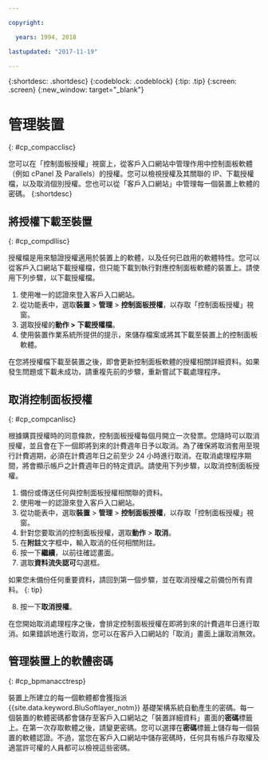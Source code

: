 ```yaml
---

copyright:

  years: 1994, 2018

lastupdated: "2017-11-19"

---
```


{:shortdesc: .shortdesc}
{:codeblock: .codeblock}
{:tip: .tip}
{:screen: .screen}
{:new_window: target="_blank"}

# 管理裝置
{: #cp_compacclisc}

您可以在「控制面板授權」視窗上，從客戶入口網站中管理作用中控制面板軟體（例如 cPanel 及 Parallels）的授權。您可以檢視授權及其關聯的 IP、下載授權檔，以及取消個別授權。您也可以從「客戶入口網站」中管理每一個裝置上軟體的密碼。
{:shortdesc}


## 將授權下載至裝置
{: #cp_compdllisc}

授權檔是用來驗證授權適用於裝置上的軟體，以及任何已啟用的軟體特性。您可以從客戶入口網站下載授權檔，但只能下載到執行對應控制面板軟體的裝置上。請使用下列步驟，以下載授權檔。

1. 使用唯一的認證來登入客戶入口網站。
2. 從功能表中，選取**裝置** > **管理** > **控制面板授權**，以存取「控制面板授權」視窗。
3. 選取授權的**動作 > 下載授權檔**。
4. 使用裝置作業系統所提供的提示，來儲存檔案或將其下載至裝置上的控制面板軟體。

在您將授權檔下載至裝置之後，即會更新控制面板軟體的授權相關詳細資料。如果發生問題或下載未成功，請重複先前的步驟，重新嘗試下載處理程序。

## 取消控制面板授權
{: #cp_compcanlisc}

根據購買授權時的同意條款，控制面板授權每個月開立一次發票。您隨時可以取消授權，並且會在下一個即將到來的計費週年日予以取消。為了確保將取消套用至現行計費週期，必須在計費週年日之前至少 24 小時進行取消。在取消處理程序期間，將會顯示帳戶之計費週年日的特定資訊。請使用下列步驟，以取消控制面板授權。

1. 備份或傳送任何與控制面板授權相關聯的資料。
2. 使用唯一的認證來登入客戶入口網站。
3. 從功能表中，選取**裝置** > **管理** > **控制面板授權**，以存取「控制面板授權」視窗。
4. 針對您要取消的控制面板授權，選取**動作** > **取消**。
5. 在**附註**文字框中，輸入取消的任何相關附註。
6. 按一下**繼續**，以前往確認畫面。
7. 選取**資料流失認可**勾選框。

  如果您未備份任何重要資料，請回到第一個步驟，並在取消授權之前備份所有資料。
  {: tip}

8. 按一下**取消授權**。

在您開始取消處理程序之後，會排定控制面板授權在即將到來的計費週年日進行取消。如果錯誤地進行取消，您可以在客戶入口網站的「取消」畫面上讓取消無效。

## 管理裝置上的軟體密碼
{: #cp_bpmanacctresp}

裝置上所建立的每一個軟體都會獲指派 {{site.data.keyword.BluSoftlayer_notm}} 基礎架構系統自動產生的密碼。每一個裝置的軟體密碼都會儲存至客戶入口網站之「裝置詳細資料」畫面的**密碼**標籤上。在第一次存取軟體之後，請變更密碼。您可以選擇在**密碼**標籤上儲存每一個裝置的軟體認證。不過，當您在客戶入口網站中儲存密碼時，任何具有帳戶存取權及適當許可權的人員都可以檢視這些密碼。
